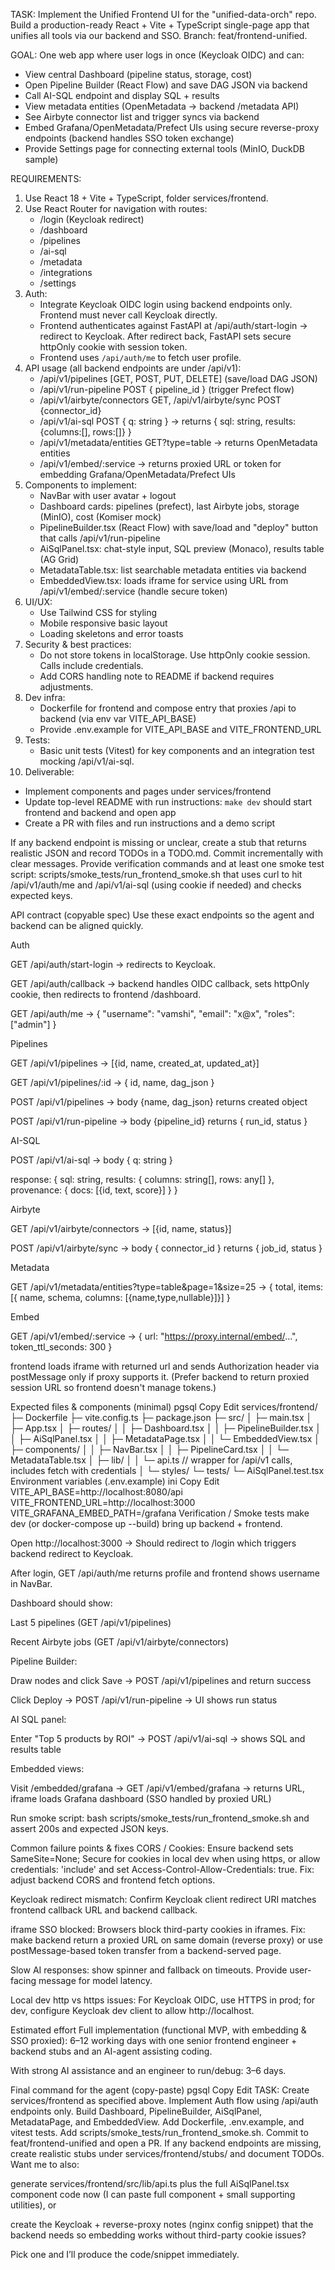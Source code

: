 TASK: Implement the Unified Frontend UI for the "unified-data-orch" repo. Build a production-ready React + Vite + TypeScript single-page app that unifies all tools via our backend and SSO. Branch: feat/frontend-unified.

GOAL: One web app where user logs in once (Keycloak OIDC) and can:
 - View central Dashboard (pipeline status, storage, cost)
 - Open Pipeline Builder (React Flow) and save DAG JSON via backend
 - Call AI-SQL endpoint and display SQL + results
 - View metadata entities (OpenMetadata -> backend /metadata API)
 - See Airbyte connector list and trigger syncs via backend
 - Embed Grafana/OpenMetadata/Prefect UIs using secure reverse-proxy endpoints (backend handles SSO token exchange)
 - Provide Settings page for connecting external tools (MinIO, DuckDB sample)

REQUIREMENTS:
1. Use React 18 + Vite + TypeScript, folder services/frontend.
2. Use React Router for navigation with routes:
   - /login (Keycloak redirect)
   - /dashboard
   - /pipelines
   - /ai-sql
   - /metadata
   - /integrations
   - /settings
3. Auth:
   - Integrate Keycloak OIDC login using backend endpoints only. Frontend must never call Keycloak directly.
   - Frontend authenticates against FastAPI at /api/auth/start-login -> redirect to Keycloak. After redirect back, FastAPI sets secure httpOnly cookie with session token.
   - Frontend uses `/api/auth/me` to fetch user profile.
4. API usage (all backend endpoints are under /api/v1):
   - /api/v1/pipelines [GET, POST, PUT, DELETE] (save/load DAG JSON)
   - /api/v1/run-pipeline POST { pipeline_id } (trigger Prefect flow)
   - /api/v1/airbyte/connectors GET, /api/v1/airbyte/sync POST {connector_id}
   - /api/v1/ai-sql POST { q: string } -> returns { sql: string, results: {columns:[], rows:[]} }
   - /api/v1/metadata/entities GET?type=table -> returns OpenMetadata entities
   - /api/v1/embed/:service -> returns proxied URL or token for embedding Grafana/OpenMetadata/Prefect UIs
5. Components to implement:
   - NavBar with user avatar + logout
   - Dashboard cards: pipelines (prefect), last Airbyte jobs, storage (MinIO), cost (Komiser mock)
   - PipelineBuilder.tsx (React Flow) with save/load and "deploy" button that calls /api/v1/run-pipeline
   - AiSqlPanel.tsx: chat-style input, SQL preview (Monaco), results table (AG Grid)
   - MetadataTable.tsx: list searchable metadata entities via backend
   - EmbeddedView.tsx: loads iframe for service using URL from /api/v1/embed/:service (handle secure token)
6. UI/UX:
   - Use Tailwind CSS for styling
   - Mobile responsive basic layout
   - Loading skeletons and error toasts
7. Security & best practices:
   - Do not store tokens in localStorage. Use httpOnly cookie session. Calls include credentials.
   - Add CORS handling note to README if backend requires adjustments.
8. Dev infra:
   - Dockerfile for frontend and compose entry that proxies /api to backend (via env var VITE_API_BASE)
   - Provide .env.example for VITE_API_BASE and VITE_FRONTEND_URL
9. Tests:
   - Basic unit tests (Vitest) for key components and an integration test mocking /api/v1/ai-sql.
10. Deliverable:
   - Implement components and pages under services/frontend
   - Update top-level README with run instructions: `make dev` should start frontend and backend and open app
   - Create a PR with files and run instructions and a demo script

If any backend endpoint is missing or unclear, create a stub that returns realistic JSON and record TODOs in a TODO.md. Commit incrementally with clear messages. Provide verification commands and at least one smoke test script: scripts/smoke_tests/run_frontend_smoke.sh that uses curl to hit /api/v1/auth/me and /api/v1/ai-sql (using cookie if needed) and checks expected keys.


API contract (copyable spec)
Use these exact endpoints so the agent and backend can be aligned quickly.

Auth

GET /api/auth/start-login -> redirects to Keycloak.

GET /api/auth/callback -> backend handles OIDC callback, sets httpOnly cookie, then redirects to frontend /dashboard.

GET /api/auth/me -> { "username": "vamshi", "email": "x@x", "roles": ["admin"] }

Pipelines

GET /api/v1/pipelines -> [{id, name, created_at, updated_at}]

GET /api/v1/pipelines/:id -> { id, name, dag_json }

POST /api/v1/pipelines -> body {name, dag_json} returns created object

POST /api/v1/run-pipeline -> body {pipeline_id} returns { run_id, status }

AI-SQL

POST /api/v1/ai-sql -> body { q: string }

response: { sql: string, results: { columns: string[], rows: any[] }, provenance: { docs: [{id, text, score}] } }

Airbyte

GET /api/v1/airbyte/connectors -> [{id, name, status}]

POST /api/v1/airbyte/sync -> body { connector_id } returns { job_id, status }

Metadata

GET /api/v1/metadata/entities?type=table&page=1&size=25 -> { total, items: [{ name, schema, columns: [{name,type,nullable}]}] }

Embed

GET /api/v1/embed/:service -> { url: "https://proxy.internal/embed/...", token_ttl_seconds: 300 }

frontend loads iframe with returned url and sends Authorization header via postMessage only if proxy supports it. (Prefer backend to return proxied session URL so frontend doesn't manage tokens.)

Expected files & components (minimal)
pgsql
Copy
Edit
services/frontend/
├─ Dockerfile
├─ vite.config.ts
├─ package.json
├─ src/
│  ├─ main.tsx
│  ├─ App.tsx
│  ├─ routes/
│  │  ├─ Dashboard.tsx
│  │  ├─ PipelineBuilder.tsx
│  │  ├─ AiSqlPanel.tsx
│  │  ├─ MetadataPage.tsx
│  │  └─ EmbeddedView.tsx
│  ├─ components/
│  │  ├─ NavBar.tsx
│  │  ├─ PipelineCard.tsx
│  │  └─ MetadataTable.tsx
│  ├─ lib/
│  │  └─ api.ts   // wrapper for /api/v1 calls, includes fetch with credentials
│  └─ styles/
└─ tests/
   └─ AiSqlPanel.test.tsx
Environment variables (.env.example)
ini
Copy
Edit
VITE_API_BASE=http://localhost:8080/api
VITE_FRONTEND_URL=http://localhost:3000
VITE_GRAFANA_EMBED_PATH=/grafana
Verification / Smoke tests
make dev (or docker-compose up --build) bring up backend + frontend.

Open http://localhost:3000 -> Should redirect to /login which triggers backend redirect to Keycloak.

After login, GET /api/auth/me returns profile and frontend shows username in NavBar.

Dashboard should show:

Last 5 pipelines (GET /api/v1/pipelines)

Recent Airbyte jobs (GET /api/v1/airbyte/connectors)

Pipeline Builder:

Draw nodes and click Save -> POST /api/v1/pipelines and return success

Click Deploy -> POST /api/v1/run-pipeline -> UI shows run status

AI SQL panel:

Enter "Top 5 products by ROI" -> POST /api/v1/ai-sql → shows SQL and results table

Embedded views:

Visit /embedded/grafana -> GET /api/v1/embed/grafana -> returns URL, iframe loads Grafana dashboard (SSO handled by proxied URL)

Run smoke script: bash scripts/smoke_tests/run_frontend_smoke.sh and assert 200s and expected JSON keys.

Common failure points & fixes
CORS / Cookies: Ensure backend sets SameSite=None; Secure for cookies in local dev when using https, or allow credentials: 'include' and set Access-Control-Allow-Credentials: true. Fix: adjust backend CORS and frontend fetch options.

Keycloak redirect mismatch: Confirm Keycloak client redirect URI matches frontend callback URL and backend callback.

iframe SSO blocked: Browsers block third-party cookies in iframes. Fix: make backend return a proxied URL on same domain (reverse proxy) or use postMessage-based token transfer from a backend-served page.

Slow AI responses: show spinner and fallback on timeouts. Provide user-facing message for model latency.

Local dev http vs https issues: For Keycloak OIDC, use HTTPS in prod; for dev, configure Keycloak dev client to allow http://localhost.

Estimated effort
Full implementation (functional MVP, with embedding & SSO proxied): 6–12 working days with one senior frontend engineer + backend stubs and an AI-agent assisting coding.

With strong AI assistance and an engineer to run/debug: 3–6 days.

Final command for the agent (copy-paste)
pgsql
Copy
Edit
TASK: Create services/frontend as specified above. Implement Auth flow using /api/auth endpoints only. Build Dashboard, PipelineBuilder, AiSqlPanel, MetadataPage, and EmbeddedView. Add Dockerfile, .env.example, and vitest tests. Add scripts/smoke_tests/run_frontend_smoke.sh. Commit to feat/frontend-unified and open a PR. If any backend endpoints are missing, create realistic stubs under services/frontend/stubs/ and document TODOs.
Want me to also:

generate services/frontend/src/lib/api.ts plus the full AiSqlPanel.tsx component code now (I can paste full component + small supporting utilities), or

create the Keycloak + reverse-proxy notes (nginx config snippet) that the backend needs so embedding works without third-party cookie issues?

Pick one and I’ll produce the code/snippet immediately.